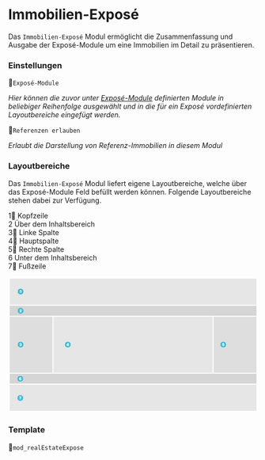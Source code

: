 # Immobilien-Exposé

Das `Immobilien-Exposé` Modul ermöglicht die Zusammenfassung und Ausgabe der Exposé-Module um eine Immobilien im Detail zu präsentieren.

### Einstellungen

🔹`Exposé-Module`

_Hier können die zuvor unter_ [_Exposé-Module_](../../backend-konfiguration/expose-module/) _definierten Module in beliebiger Reihenfolge ausgewählt und in die für ein Exposé vordefinierten Layoutbereiche eingefügt werden._

🔹`Referenzen erlauben`

_Erlaubt die Darstellung von Referenz-Immobilien in diesem Modul_

### Layoutbereiche

Das `Immobilien-Exposé` Modul liefert eigene Layoutbereiche, welche über das Exposé-Module Feld befüllt werden können. Folgende Layoutbereiche stehen dabei zur Verfügung.

1⃣ Kopfzeile   
2 Über dem Inhaltsbereich  
3⃣ Linke Spalte  
4⃣ Hauptspalte  
5⃣ Rechte Spalte  
6 Unter dem Inhaltsbereich  
7⃣ Fußzeile

![Expos&#xE9;-Modul - Layoutbereiche](../../../.gitbook/assets/expose-layoutbereiche.jpg)

### Template

🔸`mod_realEstateExpose`



